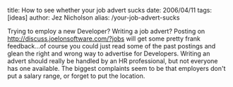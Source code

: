 title: How to see whether your job advert sucks
date: 2006/04/11
tags: [ideas]
author: Jez Nicholson
alias: /your-job-advert-sucks

Trying to employ a new Developer? Writing a job advert? Posting on http://discuss.joelonsoftware.com/?jobs will get some pretty frank feedback...of course you could just read some of the past postings and glean the right and wrong way to advertise for Developers. Writing an advert should really be handled by an HR professional, but not everyone has one available. The biggest complaints seem to be that employers don't put a salary range, or forget to put the location.